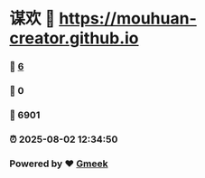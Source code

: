 # 谋欢 :link: https://mouhuan-creator.github.io 
### :page_facing_up: [6](https://mouhuan-creator.github.io/tag.html) 
### :speech_balloon: 0 
### :hibiscus: 6901 
### :alarm_clock: 2025-08-02 12:34:50 
### Powered by :heart: [Gmeek](https://github.com/Meekdai/Gmeek)
